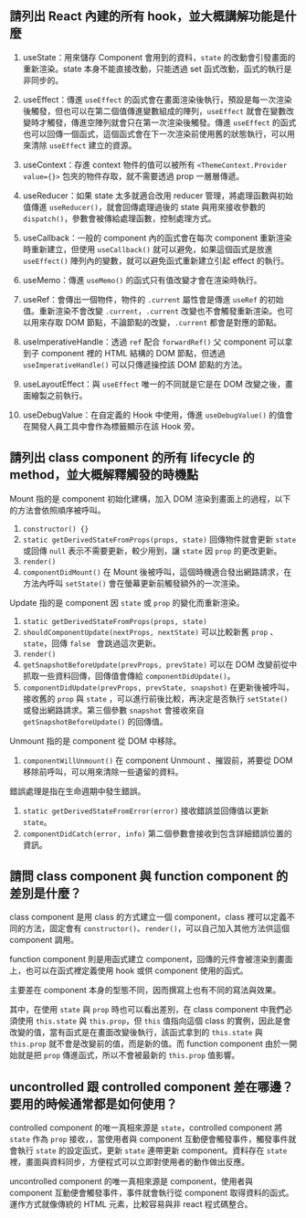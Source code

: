 ## 請列出 React 內建的所有 hook，並大概講解功能是什麼

1. useState：用來儲存 Component 會用到的資料，`state` 的改動會引發畫面的重新渲染。state 本身不能直接改動，只能透過 set 函式改動，函式的執行是非同步的。

2. useEffect：傳進 `useEffect` 的函式會在畫面渲染後執行，預設是每一次渲染後觸發，但也可以在第二個值傳進變數組成的陣列，`useEffect` 就會在變數改變時才觸發，傳進空陣列就會只在第一次渲染後觸發。傳進 `useEffect` 的函式也可以回傳一個函式，這個函式會在下一次渲染前使用舊的狀態執行，可以用來清除 `useEffect` 建立的資源。

3. useContext：存進 context 物件的值可以被所有 `<ThemeContext.Provider value={}>` 包夾的物件存取，就不需要透過 prop 一層層傳遞。

4. useReducer：如果 state 太多就適合改用 reducer 管理，將處理函數與初始值傳進 `useReducer()`，就會回傳處理過後的 state 與用來接收參數的 `dispatch()`，參數會被傳給處理函數，控制處理方式。

5. useCallback：一般的 component 內的函式會在每次 component 重新渲染時重新建立，但使用 `useCallback()` 就可以避免，如果這個函式是放進 `useEffect()` 陣列內的變數，就可以避免函式重新建立引起 effect 的執行。

6. useMemo：傳進 `useMemo()` 的函式只有值改變才會在渲染時執行。

7. useRef：會傳出一個物件，物件的 `.current` 屬性會是傳進 `useRef` 的初始值。重新渲染不會改變 `.current`，`.current` 改變也不會觸發重新渲染。也可以用來存取 DOM 節點，不論節點的改變，`.current` 都會是對應的節點。

8. useImperativeHandle：透過 `ref` 配合 `forwardRef()` 父 component 可以拿到子 component 裡的 HTML 結構的 DOM 節點，但透過 `useImperativeHandle()` 可以只傳遞操控該 DOM 節點的方法。

9. useLayoutEffect：與 `useEffect` 唯一的不同就是它是在 DOM 改變之後，畫面繪製之前執行。

10. useDebugValue：在自定義的 Hook 中使用，傳進 `useDebugValue()` 的值會在開發人員工具中會作為標籤顯示在該 Hook 旁。

## 請列出 class component 的所有 lifecycle 的 method，並大概解釋觸發的時機點

Mount 指的是 component 初始化建構，加入 DOM 渲染到畫面上的過程，以下的方法會依照順序被呼叫。

1. `constructor() {}`
2. `static getDerivedStateFromProps(props, state)` 回傳物件就會更新 `state` 或回傳 `null` 表示不需要更新，較少用到，讓 `state` 因 `prop` 的更改更新。
3. `render()`
4. `componentDidMount()` 在 Mount 後被呼叫，這個時機適合發出網路請求，在方法內呼叫 `setState()` 會在螢幕更新前觸發額外的一次渲染。

Update 指的是 component 因 `state` 或 `prop` 的變化而重新渲染。

1. `static getDerivedStateFromProps(props, state)`
2. `shouldComponentUpdate(nextProps, nextState)` 可以比較新舊 `prop` 、 `state`，回傳 `false ` 會跳過這次更新。
3. `render()`
4. `getSnapshotBeforeUpdate(prevProps, prevState)` 可以在 DOM 改變前從中抓取一些資料回傳，回傳值會傳給 `componentDidUpdate()`。
5. `componentDidUpdate(prevProps, prevState, snapshot)` 在更新後被呼叫，接收舊的 `prop` 與 `state` ，可以進行前後比較，再決定是否執行 `setState()` 或發出網路請求。第三個參數 `snapshot` 會接收來自 `getSnapshotBeforeUpdate()` 的回傳值。

Unmount 指的是 component 從 DOM 中移除。

1. `componentWillUnmount()` 在 component Unmount 、摧毀前，將要從 DOM 移除前呼叫，可以用來清除一些遺留的資料。

錯誤處理是指在生命週期中發生錯誤。

1. `static getDerivedStateFromError(error)` 接收錯誤並回傳值以更新 `state`。
2. `componentDidCatch(error, info)` 第二個參數會接收到包含詳細錯誤位置的資訊。

## 請問 class component 與 function component 的差別是什麼？

class component 是用 class 的方式建立一個 component，class 裡可以定義不同的方法，固定會有 `constructor()`、`render()`，可以自己加入其他方法供這個 component 調用。

function component 則是用函式建立 component，回傳的元件會被渲染到畫面上，也可以在函式裡定義使用 hook 或供 component 使用的函式。

主要差在 component 本身的型態不同，因而撰寫上也有不同的寫法與效果。

其中，在使用 `state` 與 `prop` 時也可以看出差別，在 class component 中我們必須使用 `this.state` 與 `this.prop`，但 `this` 值指向這個 class 的實例，因此是會改變的值，當有函式是在畫面改變後執行，該函式拿到的 `this.state` 與 `this.prop` 就不會是改變前的值，而是新的值。而 function component 由於一開始就是把 `prop` 傳進函式，所以不會被最新的 `this.prop` 值影響。

## uncontrolled 跟 controlled component 差在哪邊？要用的時候通常都是如何使用？

controlled component 的唯一真相來源是 `state`，controlled component 將 `state` 作為 `prop` 接收，，當使用者與 component 互動便會觸發事件，觸發事件就會執行 `state` 的設定函式，更新 `state` 連帶更新 component。資料存在 `state` 裡，畫面與資料同步，方便程式可以立即對使用者的動作做出反應。

uncontrolled component 的唯一真相來源是 component，使用者與 component 互動便會觸發事件，事件就會執行從 component 取得資料的函式。運作方式就像傳統的 HTML 元素，比較容易與非 react 程式碼整合。
